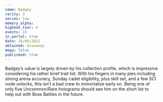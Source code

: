 ```yaml
---
name: Badgey
rarity: 3
series: low
memory_alpha:
bigbook_tier: 4
events: 15
in_portal: true
date: 26/04/2022
obtained: Giveaway
mega: false
published: true
---
```


Badgey’s value is largely driven by his collection profile, which is impressive considering his rather brief trait list. With his fingers in many pies including strong arena accuracy, Sunday cadet eligibility, plus skill set, and a few SCI node unlocks, this isn’t a bad crew to immortalize early on. Being one of only five Uncommon/Rare holograms should see him on the short list to help out with Boss Battles in the future.
